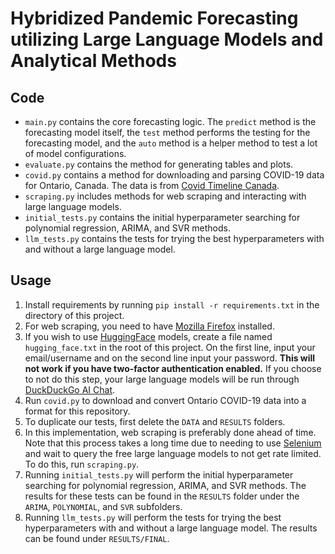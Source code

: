 # Hybridized Pandemic Forecasting utilizing Large Language Models and Analytical Methods

## Code

- ``main.py`` contains the core forecasting logic. The ``predict`` method is the forecasting model itself, the ``test`` method performs the testing for the forecasting model, and the ``auto`` method is a helper method to test a lot of model configurations.
- ``evaluate.py`` contains the method for generating tables and plots.
- ``covid.py`` contains a method for downloading and parsing COVID-19 data for Ontario, Canada. The data is from [Covid Timeline Canada](https://github.com/ccodwg/CovidTimelineCanada/blob/main/data/pt/hosp_admissions_pt.csv "Covid Timeline Canada GitHub").
- ``scraping.py`` includes methods for web scraping and interacting with large language models.
- ``initial_tests.py`` contains the initial hyperparameter searching for polynomial regression, ARIMA, and SVR methods.
- ``llm_tests.py`` contains the tests for trying the best hyperparameters with and without a large language model.

## Usage

1. Install requirements by running ``pip install -r requirements.txt`` in the directory of this project.
2. For web scraping, you need to have [Mozilla Firefox](https://www.mozilla.org/en-CA/firefox "Mozilla Firefox") installed.
3. If you wish to use [HuggingFace](https://huggingface.co "HuggingFace") models, create a file named ``hugging_face.txt`` in the root of this project. On the first line, input your email/username and on the second line input your password. **This will not work if you have two-factor authentication enabled.** If you choose to not do this step, your large language models will be run through [DuckDuckGo AI Chat](https://duckduckgo.com/?q=DuckDuckGo+AI+Chat&ia=chat "DuckDuckGo AI Chat").
4. Run ``covid.py`` to download and convert Ontario COVID-19 data into a format for this repository.
5. To duplicate our tests, first delete the ``DATA`` and ``RESULTS`` folders.
6. In this implementation, web scraping is preferably done ahead of time. Note that this process takes a long time due to needing to use [Selenium](https://www.selenium.dev "") and wait to query the free large language models to not get rate limited. To do this, run ``scraping.py``.
7. Running ``initial_tests.py`` will perform the initial hyperparameter searching for polynomial regression, ARIMA, and SVR methods. The results for these tests can be found in the ``RESULTS`` folder under the ``ARIMA``, ``POLYNOMIAL``, and ``SVR`` subfolders.
8. Running ``llm_tests.py`` will perform the tests for trying the best hyperparameters with and without a large language model. The results can be found under ``RESULTS/FINAL``.